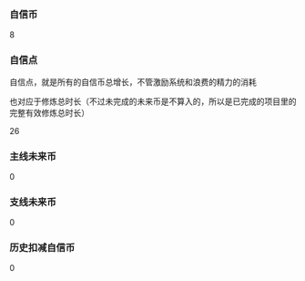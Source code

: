 ### 自信币
8

### 自信点
自信点，就是所有的自信币总增长，不管激励系统和浪费的精力的消耗

也对应于修炼总时长（不过未完成的未来币是不算入的，所以是已完成的项目里的完整有效修炼总时长）

26

### 主线未来币
0

### 支线未来币
0

### 历史扣减自信币
0
